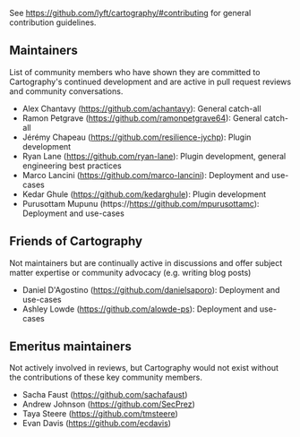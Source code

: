 See https://github.com/lyft/cartography/#contributing for general contribution guidelines.

## Maintainers

List of community members who have shown they are committed to Cartography's continued development and are active in pull request reviews and community conversations.

- Alex Chantavy (https://github.com/achantavy): General catch-all
- Ramon Petgrave (https://github.com/ramonpetgrave64): General catch-all
- Jérémy Chapeau (https://github.com/resilience-jychp): Plugin development
- Ryan Lane (https://github.com/ryan-lane): Plugin development, general engineering best practices
- Marco Lancini (https://github.com/marco-lancini): Deployment and use-cases
- Kedar Ghule (https://github.com/kedarghule): Plugin development
- Purusottam Mupunu (https://https://github.com/mpurusottamc): Deployment and use-cases


## Friends of Cartography

Not maintainers but are continually active in discussions and offer subject matter expertise or community advocacy (e.g. writing blog posts)

- Daniel D'Agostino (https://github.com/danielsaporo): Deployment and use-cases
- Ashley Lowde (https://github.com/alowde-ps): Deployment and use-cases


## Emeritus maintainers

Not actively involved in reviews, but Cartography would not exist without the contributions of these key community members.

- Sacha Faust (https://github.com/sachafaust)
- Andrew Johnson (https://github.com/SecPrez)
- Taya Steere (https://github.com/tmsteere)
- Evan Davis (https://github.com/ecdavis)
